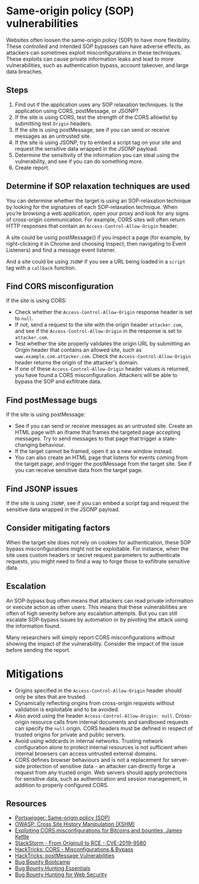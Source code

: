 # Same-origin policy (SOP) vulnerabilities

Websites often loosen the same-origin policy (SOP) to have more flexibility. These controlled and intended SOP bypasses can have adverse effects, as attackers can sometimes exploit misconfigurations in these techniques. These exploits can cause private information leaks and lead to more vulnerabilities, such as authentication bypass, account takeover, and large data breaches.

## Steps

1. Find out if the application uses any SOP relaxation techniques. Is the application using CORS, postMessage, or JSONP?
2. If the site is using CORS, test the strength of the CORS allowlist by submitting test `Origin` headers.
3. If the site is using postMessage, see if you can send or receive messages as an untrusted site.
4. If the site is using JSONP, try to embed a script tag on your site and request the sensitive data wrapped in the JSONP payload.
5. Determine the sensitivity of the information you can steal using the vulnerability, and see if you can do something more.
6. Create report.

## Determine if SOP relaxation techniques are used

You can determine whether the target is using an SOP-relaxation technique by looking for the signatures of each SOP-relaxation technique. When you’re browsing a web application, open your proxy and look for any signs of cross-origin communication. For example, CORS sites will often return HTTP responses that contain an `Access-Control-Allow-Origin` header. 

A site could be using postMessage() if you inspect a page (for example, by right-clicking it in Chrome and choosing Inspect, then navigating to Event Listeners) and find a message event listener.

And a site could be using `JSONP` if you see a URL being loaded in a `script` tag with a `callback` function.

## Find CORS misconfiguration

If the site is using CORS:

* Check whether the `Access-Control-Allow-Origin` response header is set to `null`. 
* If not, send a request to the site with the origin header `attacker.com`, and see if the `Access-Control-Allow-Origin` in the response is set to `attacker.com`.
* Test whether the site properly validates the origin URL by submitting an Origin header that contains an allowed site, such as `www.example.com.attacker.com`. Check the `Access-Control-Allow-Origin` header returns the origin of the attacker's domain.
* If one of these `Access-Control-Allow-Origin` header values is returned, you have found a CORS misconfiguration. Attackers will be able to bypass the SOP and exfiltrate data.

## Find postMessage bugs

If the site is using postMessage:

* See if you can send or receive messages as an untrusted site. Create an HTML page with an iframe that frames the targeted page accepting messages. Try to send messages to that page that trigger a state-changing behaviour. 
* If the target cannot be framed, open it as a new window instead.
* You can also create an HTML page that listens for events coming from the target page, and trigger the postMessage from the target site. See if you can receive sensitive data from the target page.

## Find JSONP issues

If the site is using `JSONP`, see if you can embed a script tag and request the sensitive data wrapped in the JSONP payload.

## Consider mitigating factors

When the target site does not rely on cookies for authentication, these SOP bypass misconfigurations might not be exploitable. For instance, when the site uses custom headers or secret request parameters to authenticate requests, you might need to find a way to forge those to exfiltrate sensitive data.

## Escalation

An SOP-bypass bug often means that attackers can read private information or execute action as other users. This means that these vulnerabilities are often of high severity before any escalation attempts. But you can still escalate SOP-bypass issues by automation or by pivoting the attack using the information found. 

Many researchers will simply report CORS misconfigurations without showing the impact of the vulnerability. Consider the impact of the issue before sending the report.

# Mitigations

* Origins specified in the `Access-Control-Allow-Origin` header should only be sites that are trusted. 
* Dynamically reflecting origins from cross-origin requests without validation is exploitable and to be avoided.
* Also avoid using the header `Access-Control-Allow-Origin: null`. Cross-origin resource calls from internal documents and sandboxed requests can specify the `null` origin. CORS headers must be  defined in respect of trusted origins for private and public servers. 
* Avoid using wildcards in internal networks. Trusting network configuration alone to protect internal resources is not sufficient when internal browsers can access untrusted external domains. 
* CORS defines browser behaviours and is not a replacement for server-side protection of sensitive data - an attacker can directly forge a request from any trusted origin. Web servers should apply protections for sensitive data, such as authentication and session management, in addition to properly configured CORS. 

## Resources

* [Portswigger: Same-origin policy (SOP)](https://portswigger.net/web-security/cors/same-origin-policy)
* [OWASP: Cross Site History Manipulation (XSHM)](https://owasp.org/www-community/attacks/Cross_Site_History_Manipulation_(XSHM))
* [Exploiting CORS misconfigurations for Bitcoins and bounties, James Kettle](https://portswigger.net/research/exploiting-cors-misconfigurations-for-bitcoins-and-bounties)
* [StackStorm - From Originull to RCE - CVE-2019-9580](https://quitten.github.io/StackStorm/)
* [HackTricks: CORS - Misconfigurations & Bypass](https://book.hacktricks.xyz/pentesting-web/cors-bypass)
* [HackTricks: postMessage Vulnerabilities](https://book.hacktricks.xyz/pentesting-web/postmessage-vulnerabilities)
* [Bug Bounty Bootcamp](https://nostarch.com/bug-bounty-bootcamp)
* [Bug Bounty Hunting Essentials](https://www.packtpub.com/product/bug-bounty-hunting-essentials/9781788626897)
* [Bug Bounty Hunting for Web Security](https://link.springer.com/book/10.1007/978-1-4842-5391-5)

